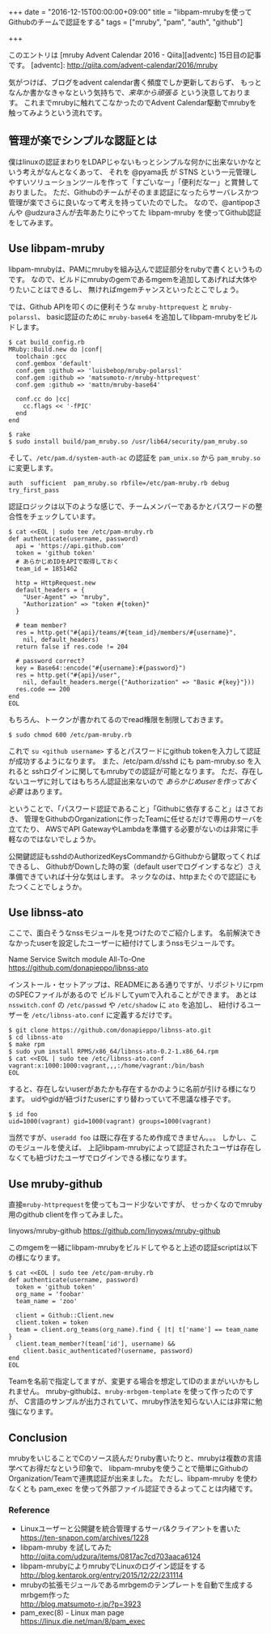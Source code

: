 +++
date = "2016-12-15T00:00:00+09:00"
title = "libpam-mrubyを使ってGithubのチームで認証をする"
tags = ["mruby", "pam", "auth", "github"]

+++

このエントリは [mruby Advent Calendar 2016 - Qiita][adventc] 15日目の記事です。
[adventc]: http://qiita.com/advent-calendar/2016/mruby

気がつけば、ブログをadvent calendar書く頻度でしか更新しておらず、
もっとなんか書かなきゃなという気持ちで、_来年から頑張る_ という決意しております。
これまでmrubyに触れてこなかったのでAdvent Calendar駆動でmrubyを触ってみようという流れです。

管理が楽でシンプルな認証とは
----------------------------

僕はlinuxの認証まわりをLDAPじゃないもっとシンプルな何かに出来ないかなという考えがなんとなくあって、
それを @pyama氏 が STNS という一元管理しやすいソリューションツールを作って「すごいなー」「便利だなー」と賞賛しておりました。
ただ、Githubのチームがそのまま認証になったらサーバレスかつ管理が楽でさらに良いなって考えを持っていたのでした。
なので、@antipopさんや @udzuraさんが去年あたりにやってた libpam-mruby を使ってGithub認証をしてみます。

Use libpam-mruby
----------------

libpam-mrubyは、PAMにmrubyを組み込んで認証部分をrubyで書くというものです。
なので、ビルドにmrubyのgemであるmgemを追加してあげれば大体やりたいことはできるし、
無ければmgemチャンスといったとこでしょう。

では、Github APIを叩くのに便利そうな `mruby-httprequest` と `mruby-polarssl`、
basic認証のために `mruby-base64` を追加してlibpam-mrubyをビルドします。

```
$ cat build_config.rb
MRuby::Build.new do |conf|
  toolchain :gcc
  conf.gembox 'default'
  conf.gem :github => 'luisbebop/mruby-polarssl'
  conf.gem :github => 'matsumoto-r/mruby-httprequest'
  conf.gem :github => 'mattn/mruby-base64'

  conf.cc do |cc|
    cc.flags << '-fPIC'
  end
end

$ rake
$ sudo install build/pam_mruby.so /usr/lib64/security/pam_mruby.so
```

そして、`/etc/pam.d/system-auth-ac` の認証を `pam_unix.so` から `pam_mruby.so` に変更します。

```
auth  sufficient  pam_mruby.so rbfile=/etc/pam-mruby.rb debug try_first_pass
```

認証ロジックは以下のような感じで、チームメンバーであるかとパスワードの整合性をチェックしています。

```
$ cat <<EOL | sudo tee /etc/pam-mruby.rb
def authenticate(username, password)
  api = 'https://api.github.com'
  token = 'github token'
  # あらかじめIDをAPIで取得しておく
  team_id = 1851462

  http = HttpRequest.new
  default_headers = {
    "User-Agent" => "mruby",
    "Authorization" => "token #{token}"
  }

  # team member?
  res = http.get("#{api}/teams/#{team_id}/members/#{username}",
    nil, default_headers)
  return false if res.code != 204

  # password correct?
  key = Base64::encode("#{username}:#{password}")
  res = http.get("#{api}/user",
    nil, default_headers.merge({"Authorization" => "Basic #{key}"}))
  res.code == 200
end
EOL
```

もちろん、トークンが書かれてるのでread権限を制限しておきます。

```
$ sudo chmod 600 /etc/pam-mruby.rb
```

これで `su <github username>` するとパスワードにgithub tokenを入力して認証が成功するようになります。
また、/etc/pam.d/sshd にも pam-mruby.so を入れると sshログインに関してもmrubyでの認証が可能となります。
ただ、存在しないユーザに対してはもちろん認証出来ないので _あらかじめuserを作っておく必要_ はあります。

ということで、「パスワード認証であること」「Githubに依存すること」はさておき、
管理をGithubのOrganizationに作ったTeamに任せるだけで専用のサーバを立てたり、
AWSでAPI GatewayやLambdaを準備する必要がないのは非常に手軽なのではないでしょうか。

公開鍵認証もsshdのAuthorizedKeysCommandからGithubから鍵取ってくればできるし、
GithubがDownした時の案（default userでログインするなど）さえ準備できていれば十分な気はします。
ネックなのは、httpまたぐので認証にもたつくことでしょうか。

Use libnss-ato
--------------

ここで、面白そうなnssモジュールを見つけたのでご紹介します。
名前解決できなかったuserを設定したユーザーに紐付けてしまうnssモジュールです。

Name Service Switch module All-To-One
https://github.com/donapieppo/libnss-ato

インストール・セットアップは、READMEにある通りですが、リポジトリにrpmのSPECファイルがあるので
ビルドしてyumで入れることができます。
あとは`nsswitch.conf` の `/etc/passwd` や `/etc/shadow` に `ato` を追加し、
紐付けるユーザーを `/etc/libnss-ato.conf` に定義するだけです。

```
$ git clone https://github.com/donapieppo/libnss-ato.git
$ cd libnss-ato
$ make rpm
$ sudo yum install RPMS/x86_64/libnss-ato-0.2-1.x86_64.rpm
$ cat <<EOL | sudo tee /etc/libnss-ato.conf
vagrant:x:1000:1000:vagrant,,,:/home/vagrant:/bin/bash
EOL
```

すると、存在しないuserがあたかも存在するかのように名前が引ける様になります。
uidやgidが紐づけたuserにすり替わっていて不思議な様子です。

```
$ id foo
uid=1000(vagrant) gid=1000(vagrant) groups=1000(vagrant)
```

当然ですが、`useradd foo` は既に存在するため作成できません。。。
しかし、このモジュールを使えば、
上記libpam-mrubyによって認証されたユーザは存在しなくても紐づけたユーザでログインできる様になります。

Use mruby-github
----------------

直接`mruby-httprequest`を使ってもコード少ないですが、
せっかくなのでmruby用のgithub clientを作ってみました。

linyows/mruby-github
https://github.com/linyows/mruby-github

このmgemを一緒にlibpam-mrubyをビルドしてやると上述の認証scriptは以下の様になります。

```
$ cat <<EOL | sudo tee /etc/pam-mruby.rb
def authenticate(username, password)
  token = 'github token'
  org_name = 'foobar'
  team_name = 'zoo'

  client = Github::Client.new
  client.token = token
  team = client.org_teams(org_name).find { |t| t['name'] == team_name }
  client.team_member?(team['id'], username) &&
    client.basic_authenticated?(username, password)
end
EOL
```

Teamを名前で指定してますが、変更する場合を想定してIDのままがいいかもしれません。
mruby-githubは、`mruby-mrbgem-template` を使って作ったのですが、
C言語のサンプルが出力されていて、mruby作法を知らない人には非常に勉強になります。

Conclusion
----------

mrubyをいじることでCのソース読んだりruby書いたりと、mrubyは複数の言語学べてお得だなという印象で、
libpam-mrubyを使うことで簡単にGithubのOrganization/Teamで連携認証が出来ました。
ただし、libpam-mruby を使わなくとも pam_exec を使って外部ファイル認証できるよってことは内緒です。

### Reference

- Linuxユーザーと公開鍵を統合管理するサーバ&クライアントを書いた  
  https://ten-snapon.com/archives/1228
- libpam-mruby を試してみた  
  http://qiita.com/udzura/items/0817ac7cd703aaca6124
- libpam-mrubyによりmrubyでLinuxのログイン認証をする  
  http://blog.kentarok.org/entry/2015/12/22/231114
- mrubyの拡張モジュールであるmrbgemのテンプレートを自動で生成するmrbgem作った  
  http://blog.matsumoto-r.jp/?p=3923
- pam_exec(8) - Linux man page  
  https://linux.die.net/man/8/pam_exec
